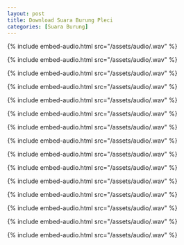 ```yaml
---
layout: post
title: Download Suara Burung Pleci
categories: [Suara Burung]
---
```


{% include embed-audio.html src="/assets/audio/<audio-source-name>.wav" %}

{% include embed-audio.html src="/assets/audio/<audio-source-name>.wav" %}

{% include embed-audio.html src="/assets/audio/<audio-source-name>.wav" %}

{% include embed-audio.html src="/assets/audio/<audio-source-name>.wav" %}

{% include embed-audio.html src="/assets/audio/<audio-source-name>.wav" %}

{% include embed-audio.html src="/assets/audio/<audio-source-name>.wav" %}

{% include embed-audio.html src="/assets/audio/<audio-source-name>.wav" %}

{% include embed-audio.html src="/assets/audio/<audio-source-name>.wav" %}

{% include embed-audio.html src="/assets/audio/<audio-source-name>.wav" %}

{% include embed-audio.html src="/assets/audio/<audio-source-name>.wav" %}

{% include embed-audio.html src="/assets/audio/<audio-source-name>.wav" %}

{% include embed-audio.html src="/assets/audio/<audio-source-name>.wav" %}

{% include embed-audio.html src="/assets/audio/<audio-source-name>.wav" %}

{% include embed-audio.html src="/assets/audio/<audio-source-name>.wav" %}

{% include embed-audio.html src="/assets/audio/<audio-source-name>.wav" %}